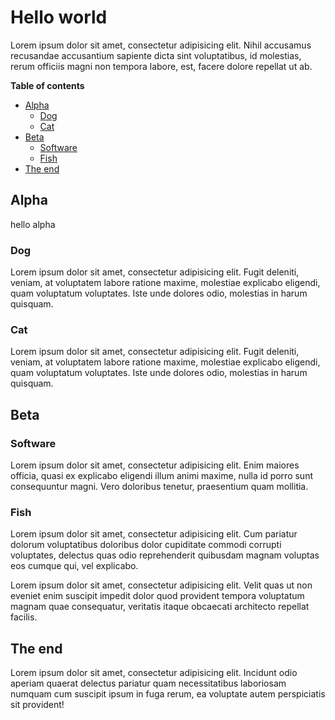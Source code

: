 # Hello world

Lorem ipsum dolor sit amet, consectetur adipisicing elit. Nihil accusamus recusandae accusantium sapiente dicta sint voluptatibus, id molestias, rerum officiis magni non tempora labore, est, facere dolore repellat ut ab.


**Table of contents**

<!-- toc -->

- [Alpha](#alpha)
  * [Dog](#dog)
  * [Cat](#cat)
- [Beta](#beta)
  * [Software](#software)
  * [Fish](#fish)
- [The end](#the-end)

<!-- tocstop -->

## Alpha

hello alpha


### Dog

Lorem ipsum dolor sit amet, consectetur adipisicing elit. Fugit deleniti, veniam, at voluptatem labore ratione maxime, molestiae explicabo eligendi, quam voluptatum voluptates. Iste unde dolores odio, molestias in harum quisquam.

### Cat

Lorem ipsum dolor sit amet, consectetur adipisicing elit. Fugit deleniti, veniam, at voluptatem labore ratione maxime, molestiae explicabo eligendi, quam voluptatum voluptates. Iste unde dolores odio, molestias in harum quisquam.
## Beta

### Software

Lorem ipsum dolor sit amet, consectetur adipisicing elit. Enim maiores officia, quasi ex explicabo eligendi illum animi maxime, nulla id porro sunt consequuntur magni. Vero doloribus tenetur, praesentium quam mollitia.


### Fish

Lorem ipsum dolor sit amet, consectetur adipisicing elit. Cum pariatur dolorum voluptatibus doloribus dolor cupiditate commodi corrupti voluptates, delectus quas odio reprehenderit quibusdam magnam voluptas eos cumque qui, vel explicabo.

Lorem ipsum dolor sit amet, consectetur adipisicing elit. Velit quas ut non eveniet enim suscipit impedit dolor quod provident tempora voluptatum magnam quae consequatur, veritatis itaque obcaecati architecto repellat facilis.



## The end

Lorem ipsum dolor sit amet, consectetur adipisicing elit. Incidunt odio aperiam quaerat delectus pariatur quam necessitatibus laboriosam numquam cum suscipit ipsum in fuga rerum, ea voluptate autem perspiciatis sit provident!
